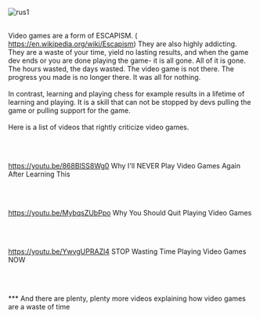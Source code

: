 

![rus1](https://user-images.githubusercontent.com/126354491/224412547-86592a2e-7f94-49d1-8d51-006fcd792955.gif)
<br><br>


Video games are a form of ESCAPISM.  ( https://en.wikipedia.org/wiki/Escapism)  They are also highly addicting. They are a waste of your time, yield no lasting results, and when the game dev ends or you are done playing the game- it is all gone. All of it is gone. The hours wasted, the days wasted. The video game is not there. The progress you made is no longer there. It was all for nothing. 
<br><br>
In contrast, learning and playing chess for example results in a lifetime of learning and playing. It is a skill that can not be stopped by devs  pulling the game or pulling support for the game. 
<br><br>
Here is a list of videos that rightly criticize video games. 

<br><br>

https://youtu.be/868BlSS8Wg0    Why I'll NEVER Play Video Games Again After Learning This

<br><br>


https://youtu.be/MybqsZUbPpo   Why You Should Quit Playing Video Games

<br><br>

https://youtu.be/YwvgUPRAZl4  STOP Wasting Time Playing Video Games NOW


<br><br>







*** And there are plenty, plenty more videos explaining how video games are a waste of time 
